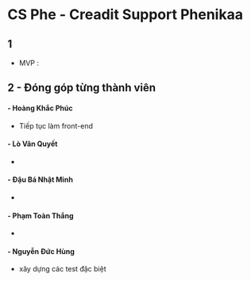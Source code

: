 # CS Phe - Creadit Support Phenikaa

## 1
- MVP : 

## 2 - Đóng góp từng thành viên

#### - Hoàng Khắc Phúc
- Tiếp tục làm front-end

#### - Lò Văn Quyết
- 

#### - Đậu Bá Nhật Minh
- 

#### - Phạm Toàn Thắng
- 

#### - Nguyễn Đức Hùng
- xây dựng các test đặc biệt




